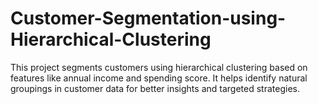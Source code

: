 # Customer-Segmentation-using-Hierarchical-Clustering
This project segments customers using hierarchical clustering based on features like annual income and spending score. It helps identify natural groupings in customer data for better insights and targeted strategies.
